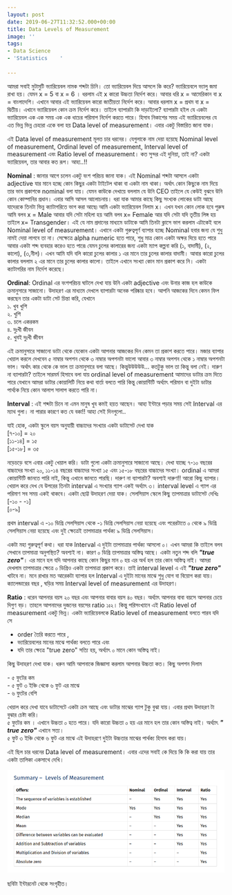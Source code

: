 ```yaml
---
layout: post
date: 2019-06-27T11:32:52.000+00:00
title: Data Levels of Measurement
image: ''
tags:
- Data Science
- 'Statistics    '

---
```

<p class="intro">আমরা সবাই মুটামুটি ভ্যারিয়েবল নামক শব্দটা চিনি। তো ভ্যারিয়েবল দিয়ে আসলে কি করে? ভ্যারিয়েবলে ভ্যালু জমা রাখা হয়। যেমন x = 5 বা x = 6 । ধরলাম এই x কারো উচ্চতা নির্দেশ করে। আবার ধরি x = আমেরিকান বা x = বাংলাদেশি। এখানে আবার এই ভ্যারিয়েবল কারো জাতীয়তা নির্দেশ করে। আবার ধরলাম x = প্রথম বা x = দ্বিতীয়। এখানে ভ্যারিয়েবল কোন ক্রম নির্দেশ করে। তাইলে ব্যাপারটা কি দাড়াইলো? ব্যাপারটা হইল যে একটা ভ্যারিয়েবল এক এক সময় এক এক ধাচের পরিমাপ নির্দেশ করতে পারে। হিসাব নিকাশের সময় এই ভ্যারিয়েবলের যে এত ভিন্ন ভিন্ন চেহারা একে বলা হয় Data level of measurement। এবার একটু বিস্তারিত জানা যাক। </p> 
  
এই Data level of measurement মূলত চার ধরনের। যেগুলাকে নাম দেয়া হয়েছে Nominal level of measurement, Ordinal level of measurement, Interval level of measurement এবং Ratio level of measurement। কত সুন্দর এই দুনিয়া, তাই না? একটা ভ্যারিয়েবল, তার আবার কত রূপ। আহা..!!   
  
**Nominal** : জানার আগে চলেন একটু বংশ পরিচয় জানা যাক। এই Nominal শব্দটা আসলে একটা adjective যার মানে হচ্ছে কোন কিছুর একটা টাইটেল থাকা বা একটা নাম থাকা। অর্থাৎ কোন কিছুকে নাম দিয়ে তার ভাব প্রকাশকে nominal বলা যায়। যেমন কাউকে দেখায়ে বললাম যে উনি CEO তাইলে যে কেউই বুঝবে উনি কোন কোম্পানির প্রধান। এবার আসি আসল আলোচনায়। ধরা যাক আমার কাছে কিছু সংখ্যক লোকের ডাটা আছে যাদেরকে তিনটা ভিন্ন ক্যাটাগরিতে ভাগ করা আছে৷ আমি একটা ভ্যারিয়েবল নিলাম x। এখন যখন কোন লোক হবে পুরুষ আমি বলব x = Male আবার যদি সেটা মহিলা হয় আমি বলব x= Female আর যদি সেটা যদি তৃতীয় লিঙ্গ হয় তাইলে x= Transgender। এই যে নাম প্রদানের মাধ্যমে ডাটাকে আমি তিনটা ক্লাসে ভাগ করলাম এটাকেই বলে Nominal level of measurement। এখানে একটা গুরুত্বপূর্ণ ব্যাপার হচ্ছে Nominal হবার জন্য যে শুধু নামই দেয়া লাগবে তা না। সেক্ষেত্রে alpha numeric হতে পারে, শুধু মাত্র কোন একটা অক্ষর দিয়ে হতে পারে আবার একটা শব্দ ব্যবহার করেও হতে পারে৷ যেমন চুলের কালারের জন্য একটা ম্যাপ কল্পনা করি (১, বাদামী), (২, কালো), (৩,নীল)। এখন আমি যদি বলি কারো চুলের কালার ১ এর মানে তার চুলের কালার বাদামী। আবার কারো চুলের কালার বললাম ২ এর মানে তার চুলের কালার কালো। তাইলে এখানে সংখ্যা কোন মান প্রকাশ করে নি। একটা ক্যাটাগরির নাম নির্দেশ করেছে।   
  
  
**Ordinal**: Ordinal এর বংশপরিচয় ঘাটলে দেখা যায় উনি একটা adjective এবং উনার কাজ হল কাউকে ক্রমানুসারে সাজানো। উদাহরণ এর মাধ্যমে দেখলে ব্যাপারটা অনেক পরিষ্কার হবে। আপনি আজকের দিনে কেমন ফিল করছেন তার একটা ডাটা সেট চিন্তা করি, যেখানে  
১. খুব খুশি   
২. খুশি   
৩. চলে একরকম   
৪. দুঃখী জীবন   
৫. খুবই দুঃখী জীবন   
  
এই ক্রমানুসারে সাজানো ডাটা থেকে যেকোন একটা আপনার আজকের দিন কেমন তা প্রকাশ করতে পারে। মজার ব্যাপার খেয়াল করলে দেখবেন ৫ নাম্বার অপশন থেকে ৩ নাম্বার অপশনটা ভালো আবার ৩ নাম্বার অপশন থেকে ১ নাম্বার অপশনটা ভাল। অর্থাৎ কার থেকে কে ভাল তা ক্রমানুসারে বলা আছে। কিন্তুউউউউউ... কতটুকু ভাল তা কিন্তু বলা নেই। দারুণ না ব্যাপারটা? তাইলে সারমর্ম হিসাবে বলা যায় ordinal level of measurement আমাদের ডাটার ক্রম দিতে পারে যেখানে আমরা ডাটার কোয়ালিটি নিয়ে কথা বার্তা বলতে পারি কিন্তু কোয়ান্টিটি অর্থ্যাৎ পরিমান বা দুইটা ডাটার পার্থ্যক নিয়ে কোন আলাপ সালাপ করতে পারি না।   
  
  
**Interval** : এই শব্দটা চিনে না এমন মানুষ খুব কমই হয়ত আছেন। আহা ইন্টারে পড়ার সময় সেই Interval এর ম্যাথ গুলা। না পারার কারণে কত যে বকা!! আহা সেই দিনগুলো..   
  
যাই হোক, একটা স্কুলে বয়স অনুযায়ী বাচ্চাদের সংখ্যার একটা ডাটাসেট দেখা যাক   
\[৭-১০\] = ২০   
\[১১-১৪\] = ১৫   
\[১৫-১৮\] = ৩৫  
  
নড়েচড়ে বসে এবার একটু খেয়াল করি। ডাটা গুলো একটা ক্রমানুসারে সাজানো আছে। দেখা যাচ্ছে ৭-১০ বছরের বাচ্চাদের সংখ্যা ২০, ১১-১৪ বছরের বাচ্চাদের সংখ্যা ১৫ এবং ১৫-১৮ বছরের বাচ্চাদের সংখ্যা। ordinal এ আমরা কোয়ান্টিটি জানতে পারি নাই, কিন্তু এখানে জানতে পারছি। দারুণ না ব্যাপারটা? অবশ্যই দারুণ!! আরো কিছু ব্যাপার। খেয়াল করে দেখ যে উপরের তিনটা interval এ সংখ্যার গ্যাপ একই অর্থ্যাৎ ৩। interval level এ গ্যাপ এর পরিমাণ সব সময় একই থাকবে। একটা ছোট্ট উদাহরণ দেয়া যাক। সেলসিয়াস স্কেলে কিছু তাপমাত্রার ডাটাসেট দেখিঃ   
\[-১০ - -১\]   
\[০-৯\]   
  
প্রথম interval এ -১০ ডিগ্রি সেলসিয়াস থেকে -১ ডিগ্রি সেলসিয়াস নেয়া হয়েছে এবং পরেরটাতে ০ থেকে ৯ ডিগ্রি সেলসিয়াস নেয়া হয়েছে এবং দুই ক্ষেত্রেই তাপমাত্রার পার্থক্য ৯ ডিগ্রি সেলসিয়াস।   
  
একটা মহা গুরুত্বপূর্ণ কথা। ধরা যাক Interval এ দুইটা তাপমাত্রার পার্থক্য আসলো ০। এখন আমরা কি তাইলে বলব সেখানে তাপমাত্রা অনুপস্থিত? অবশ্যই না। কারণ ০ ডিগ্রি তাপমাত্রার অস্তিত্ব আছে। একটা নতুন শব্দ বলি **_"true zero"_**। এর মানে হল যদি আপনার কাছে কোন কিছুর মান ০ হয় এর অর্থ হল তার কোন অস্তিত্ব নাই। আমরা দেখলাম তাপমাত্রার ক্ষেত্রে ০ ডিগ্রিও একটা তাপমাত্রা প্রকাশ করে। তাই interval level এ এই **_"true zero"_** খাটবে না। মনে রাখার মত আরেকটা ব্যাপার হল Interval এ দুইটা মানের মাঝে শুধু যোগ বা বিয়োগ করা যায়।   
ক্যালেন্ডারের বছর , ঘড়ির সময় Interval level of measurement এর উদাহরণ।   
  
  
**Ratio** : ধরেন আপনার বয়স ২০ বছর এবং আপনার বাবার বয়স ৪০ বছর। অর্থ্যাৎ আপনার বাবা বয়সে আপনার চেয়ে দিগুণ বড়। তাহলে আপনাদের দুজনের বয়সের ratio ১ঃ২। কিন্তু পরিসংখ্যানে এই Ratio level of measurement একটু ভিন্ন। একটা ভ্যারিয়েবলকে Ratio level of measurement বলতে পারব যদি সে 

* order তৈরি করতে পারে , 
* ভ্যারিয়েবলের মানের মাঝে পার্থক্য বলতে পারে এবং 
* যদি তার ক্ষেত্রে "true zero" সত্যি হয়, অর্থ্যাৎ ০ মানে কোন অস্তিত্ব নাই।  

কিছু উদাহরণ দেখা যাক। ধরুন আমি আপনাকে জিজ্ঞাসা করলাম আপনার উচ্চতা কত। কিছু অপশন দিলাম 

  
\- ৫ ফুটের কম   
\- ৫ ফুট ৩ ইঞ্চি থেকে ৬ ফুট এর মাঝে   
\- ৬ ফুটের বেশি   
  
খেয়াল করে দেখা যাবে ডাটাসেটে একটা ক্রম আছে এবং ডাটার মাঝের গ্যাপ টুকু বুঝা যায়। এবার প্রথম উদাহরণ টা বুঝার চেষ্টা করি।   
৫ ফুটের কম । এখানে উচ্চতা ০ হতে পারে। যদি কারো উচ্চতা ০ হয় এর মানে হল তার কোন অস্তিত্ব নাই। অর্থ্যাৎ **_" true zero"_** এখানে সত্য।   
৫ ফুট ৩ ইঞ্চি থেকে ৬ ফুট এর মাঝে এই উদাহরণে দুইটা উচ্চতার মাঝের পার্থক্য হিসাব করা যায়।   
  
এই ছিল চার ধরনের Data level of measurement। এবার এদের সবাই কে দিয়ে কি কি করা যায় তার একটা তালিকা একসাথে দেখি।   
  
![](/uploads/level_of_measurement.png)

ছবিটা ইন্টারনেট থেকে সংগৃহীত।
